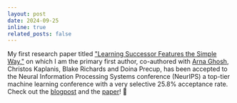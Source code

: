 ```yaml
---
layout: post
date: 2024-09-25 
inline: true
related_posts: false
---
```


My first research paper titled <a href='https://arxiv.org/abs/2410.22133'>"Learning Successor Features the Simple Way,"</a> 
on which I am the primary first author, co-authored with <a href='https://arnaghosh.github.io/index.html'>Arna Ghosh</a>, 
Christos Kaplanis, Blake Richards and Doina Precup, has been accepted to the Neural Information Processing Systems conference 
(NeurIPS) a top-tier machine learning conference with a very selective 25.8% acceptance rate. 
Check out the <a href='https://raymondchua.github.io/projects/simple_sf_project/'>blogpost</a> and the <a href='https://arxiv.org/abs/2410.22133'>paper</a>! 🎉 
